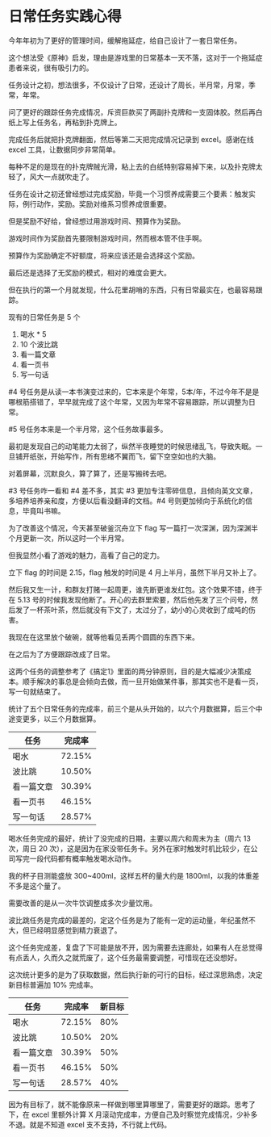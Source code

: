# 日常任务实践心得

今年年初为了更好的管理时间，缓解拖延症，给自己设计了一套日常任务。

这个想法受《原神》启发，理由是游戏里的日常基本一天不落，这对于一个拖延症患者来说，很有吸引力的。

任务设计之初，想法很多，不仅设计了日常，还设计了周长，半月常，月常，季常，年常。

问了更好的跟踪任务完成情况，斥资巨款买了两副扑克牌和一支固体胶。然后再白纸上写上任务名，再粘到扑克牌上。

完成任务后就把扑克牌翻面，然后等第二天把完成情况记录到 excel。感谢在线 excel 工具，让数据同步非常简单。

每种不足的是现在的扑克牌贼光滑，粘上去的白纸特别容易掉下来，以及扑克牌太轻了，风大一点就吹走了。

任务在设计之初还曾经想过完成奖励，毕竟一个习惯养成需要三个要素：触发实际，例行动作，奖励。奖励对维系习惯养成很重要。

但是奖励不好给，曾经想过用游戏时间、预算作为奖励。

游戏时间作为奖励首先要限制游戏时间，然而根本管不住手啊。

预算作为奖励确定不好额度，将来应该还是会选择这个奖励。

最后还是选择了无奖励的模式，相对的难度会更大。

但在执行的第一个月就发现，什么花里胡哨的东西，只有日常最实在，也最容易跟踪。

现有的日常任务是 5 个

1. 喝水 * 5
2. 10 个波比跳
3. 看一篇文章
4. 看一页书
5. 写一句话

#4 号任务是从读一本书演变过来的，它本来是个年常，5本/年，不过今年不是是哪根筋搭错了，早早就完成了这个年常，又因为年常不容易跟踪，所以调整为日常。

#5 号任务本来是一个半月常，这个任务故事最多。

最初是发现自己的动笔能力太弱了，纵然半夜睡觉的时候思绪乱飞，导致失眠。一旦铺开纸张，开始写作，所有思绪不翼而飞，留下空空如也的大脑。

对着屏幕，沉默良久，算了算了，还是写搬砖去吧。

#3 号任务咋一看和 #4 差不多，其实 #3 更加专注零碎信息，且倾向英文文章，多培养培养亲和度，方便以后看没翻译的文档。#4 号则更加倾向于系统化的信息，毕竟叫书嘛。

为了改善这个情况，今天甚至破釜沉舟立下 flag 写一篇打一次深渊，因为深渊半个月更新一次，所以这时一个半月常。

但我显然小看了游戏的魅力，高看了自己的定力。

立下 flag 的时间是 2.15，flag 触发的时间是 4 月上半月，虽然下半月又补上了。

然后我又生一计，和群友打赌一起周更，谁先断更谁发红包。这个效果不错，终于在 5.13 号的时候我发现他断了。开心的去群里索要，然后他先发了三个问号，然后发了一杯茶叶茶，然后就没有下文了，太过分了，幼小的心灵收到了成吨的伤害。

我现在在这里放个破碗，就等他看见丢两个圆圆的东西下来。

在之后为了方便跟踪改成了日常。

这两个任务的调整参考了《搞定1》里面的两分钟原则，目的是大幅减少决策成本。顺手解决的事总是会倾向去做，而一旦开始做某件事，那其实也不是看一页，写一句就结束了。


统计了五个日常任务的完成率，前三个是从头开始的，以六个月数据算，后三个中途变更多，以三个月数据算。

|任务|完成率|
|--|--|
|喝水       |72.15%|
|波比跳     |10.50%|
|看一篇文章 |30.39%|
|看一页书   |46.15%|
|写一句话   |28.57%|

喝水任务完成的最好，统计了没完成的日期，主要以周六和周末为主（周六 13 次，周日 20 次），这是因为在家没带任务卡。另外在家时触发时机比较少，在公司写完一段代码都有概率触发喝水动作。

我的杯子目测能盛放 300~400ml，这样五杯的量大约是 1800ml，以我的体重差不多是这个量了。

需要改善的是从一次牛饮调整成多次少量饮用。

波比跳任务是完成的最差的，定这个任务是为了能有一定的运动量，年纪虽然不大，但已经明显感觉到精力衰退了。

这个任务完成差，复盘了下可能是放不开，因为需要去连廊处，如果有人在总觉得有点丢人，久而久之就荒废了，这个任务最需要调整，可惜现在还没想好。

这次统计更多的是为了获取数据，然后执行新的可行的目标，经过深思熟虑，决定新目标普遍加 10% 完成率。

|任务|完成率|新目标|
|--|--|--|
|喝水       |72.15%|80%|
|波比跳     |10.50%|20%|
|看一篇文章 |30.39%|50%|
|看一页书   |46.15%|50%|
|写一句话   |28.57%|40%|


因为有目标了，就不能像原来一样做到哪里算哪里了，需要更好的跟踪。思考了下，在 excel 里额外计算 X 月滚动完成率，方便自己及时察觉完成情况，少补多不退。就是不知道 excel 支不支持，不行就上代码。

